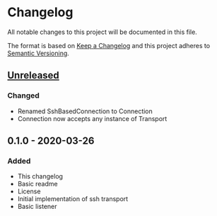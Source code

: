 # Changelog
All notable changes to this project will be documented in this file.

The format is based on [Keep a Changelog](http://keepachangelog.com/en/1.0.0/)
and this project adheres to [Semantic Versioning](http://semver.org/spec/v2.0.0.html).

## [Unreleased]
### Changed
- Renamed SshBasedConnection to Connection
- Connection now accepts any instance of Transport

## 0.1.0 - 2020-03-26
### Added
- This changelog
- Basic readme
- License
- Initial implementation of ssh transport
- Basic listener

[Unreleased]: https://gitlab.com/personal-assistant-bot/infrastructure/stomp-over-ssh/compare/v0.1.0...master
